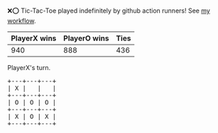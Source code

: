 :x::o: Tic-Tac-Toe played indefinitely by github action runners! See [my workflow](.github/workflows/play.yaml).

|PlayerX wins|PlayerO wins|Ties|
|-|-|-|
|940|888|436|

PlayerX's turn.

<pre>
+---+---+---+
| X |   |   |
+---+---+---+
| O | O | O |
+---+---+---+
| X | O | X |
+---+---+---+
</pre>